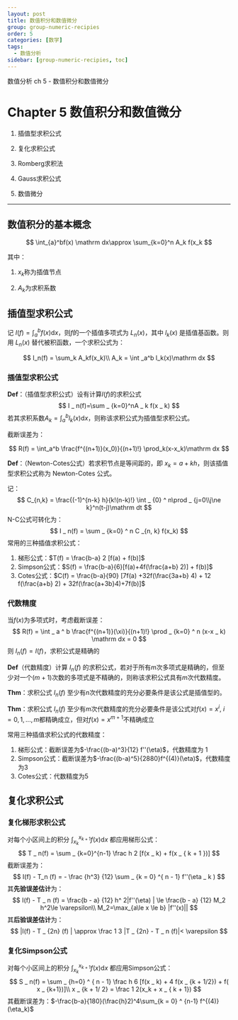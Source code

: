 ```yaml
---
layout: post
title: 数值积分和数值微分
group: group-numeric-recipies
order: 5
categories: [数学]
tags:
  - 数值分析
sidebar: [group-numeric-recipies, toc]
---
```


数值分析 ch 5 - 数值积分和数值微分

<!-- more -->

# Chapter 5 数值积分和数值微分

1. 插值型求积公式

2. 复化求积公式

3. Romberg求积法

4. Gauss求积公式

5. 数值微分

---

## 数值积分的基本概念

$$
\int_{a}^bf(x) \mathrm dx\approx \sum_{k=0}^n A_k f(x_k
$$


其中：

1. $x_k$称为插值节点

2. $A_k$为求积系数

## 插值型求积公式

记 $I(f) = \int_a^bf(x)\mathrm dx$，则$f$的一个插值多项式为 $L_n(x)$，其中 $l_k(x)$ 是插值基函数。则用 $L_n(x)$ 替代被积函数，一个求积公式为：

$$
I_n(f) = \sum_k A_kf(x_k)\\
A_k = \int _a^b l_k(x)\mathrm dx 
$$

### 插值型求积公式

**Def**：（插值型求积公式）设有计算$I(f)$的求积公式
$$
I _ n(f)=\sum _ {k=0}^nA _ k f(x _ k)
$$
若其求积系数$A _ k=\int _  a ^ bl _ k (x)\mathrm dx$，则称该求积公式为插值型求积公式。

截断误差为：

$$
R(f) = \int_a^b \frac{f^{(n+1)}(x_0)}{(n+1)!} \prod_k(x-x_k)\mathrm dx
$$

**Def**：（Newton-Cotes公式）若求积节点是等间距的，即 $x_k = a+kh$，则该插值型求积公式称为 Newton-Cotes 公式。

记：
$$
C_{n,k} = \frac{(-1)^{n-k} h}{k!(n-k)!} \int _ {0} ^ n\prod _ {j=0\\j\ne k}^n(t-j)\mathrm dt
$$
N-C公式可转化为：
$$
I _ n(f) = \sum _ {k=0} ^ n C _{n, k} f(x_k)
$$
常用的三种插值求积公式：

1. 梯形公式：$T(f) = \frac{b-a} 2 [f(a) + f(b)]$
2. Simpson公式：$S(f) = \frac{b-a}{6}[f(a)+4f(\frac{a+b} 2)] + f(b)]$
3. Cotes公式：$C(f) = \frac{b-a}{90} [7f(a) +32f(\frac{3a+b} 4) + 12 f(\frac{a+b} 2) + 32f(\frac{a+3b}4)+7f(b)]$

### 代数精度

当$f(x)$为多项式时，考虑截断误差：
$$
R(f) = \int _ a ^ b \frac{f^{(n+1)}(\xi)}{(n+1)!} \prod _ {k=0} ^ n (x-x _ k) \mathrm dx = 0
$$
则 $I _ n(f) = I(f)$，求积公式是精确的

**Def**（代数精度）计算 $I_n(f)$ 的求积公式，若对于所有$m$次多项式是精确的，但至少对一个$(m+1)$次数的多项式是不精确的，则称该求积公式具有$m$次代数精度。

**Thm**：求积公式 $I_n(f)$ 至少有$n$次代数精度的充分必要条件是该公式是插值型的。

**Thm**：求积公式 $I_n(f)$ 至少有$m$次代数精度的充分必要条件是该公式对$f(x)=x^i,~i=0, 1, ...,m$都精确成立，但对$f(x)=x^{m+1}$不精确成立

常用三种插值求积公式的代数精度：

1. 梯形公式：截断误差为$-\frac{(b-a)^3}{12} f''(\eta)$，代数精度为 1
2. Simpson公式：截断误差为$-\frac{(b-a)^5}{2880}f^{(4)}(\eta)$，代数精度为3
3. Cotes公式：代数精度为5

## 复化求积公式

### 复化梯形求积公式

对每个小区间上的积分 $\int _ {x _ k} ^{x _ {k+1} }f(x)\mathrm dx$ 都应用梯形公式：
$$
T _ n(f) = \sum _ {k=0}^{n-1} \frac h 2 [f(x _ k) + f(x _ { k + 1 })]
$$
截断误差为：
$$
I(f) - T_n (f) = - \frac {h^3} {12} \sum _ {k = 0} ^{ n - 1} f''(\eta _ k )
$$
其**先验误差估计**为：
$$
I(f) - T _ n (f) = \frac{b - a} {12} h^ 2|f''(\eta) | \le \frac{b - a} {12} M_2 h^2\le \varepsilon\\
M_2=\max_{a\le x \le b} |f''(x)||
$$
其**后验误差估计**为：
$$
|I(f) - T _ {2n} (f) | \approx \frac 1 3 |T _ {2n} - T _ n (f)|< \varepsilon
$$

### 复化Simpson公式

对每个小区间上的积分 $\int _ {x _ k} ^{x _ {k+1} }f(x)\mathrm dx$ 都应用Simpson公式：
$$
S _ n(f) = \sum _ {h=0} ^ { n - 1} \frac h 6 [f(x _ k) + 4 f(x _ {k + 1/2}) + f( x _ {k+1})]\\
x _ {k + 1/ 2} = \frac 1 2(x_k + x _ { k + 1})
$$
其截断误差为：$-\frac{b-a}{180}(\frac{h}2)^4\sum_{k = 0} ^ {n-1} f^{(4)}(\eta_k)$

